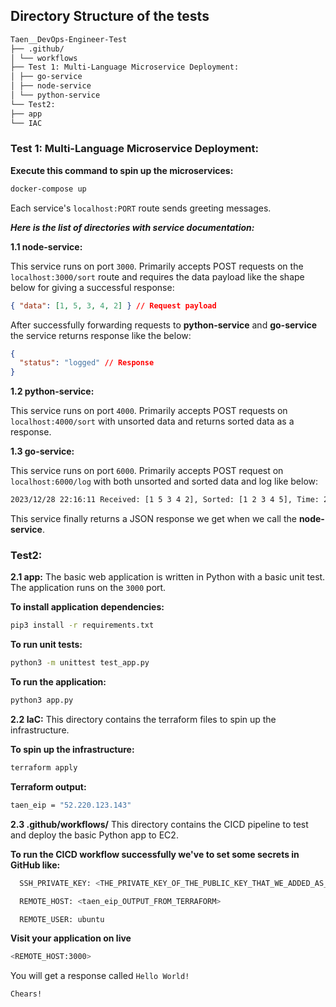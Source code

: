 ## Directory Structure of the tests

```bash
Taen__DevOps-Engineer-Test
├── .github/
│ └── workflows
├── Test 1: Multi-Language Microservice Deployment:
│ ├── go-service
│ ├── node-service
│ └── python-service
└── Test2:
├── app
└── IAC
```

### Test 1: Multi-Language Microservice Deployment:

**Execute this command to spin up the microservices:**

```bash
docker-compose up
```

Each service's `localhost:PORT` route sends greeting messages.

**_Here is the list of directories with service documentation:_**

**1.1 node-service:**

This service runs on port `3000`.
Primarily accepts POST requests on the `localhost:3000/sort` route and requires the data payload like the shape below for giving a successful response:

```json
{ "data": [1, 5, 3, 4, 2] } // Request payload
```

After successfully forwarding requests to **python-service** and **go-service** the service returns response like the below:

```json
{
  "status": "logged" // Response
}
```

**1.2 python-service:**

This service runs on port `4000`.
Primarily accepts POST requests on `localhost:4000/sort` with unsorted data and returns sorted data as a response.

**1.3 go-service:**

This service runs on port `6000`.
Primarily accepts POST request on `localhost:6000/log` with both unsorted and sorted data and log like below:

```bash
2023/12/28 22:16:11 Received: [1 5 3 4 2], Sorted: [1 2 3 4 5], Time: 2023-12-28 22:16:11.360173303 +0000 UTC m=+4.723929545
```

This service finally returns a JSON response we get when we call the **node-service**.

### Test2:

**2.1 app:** The basic web application is written in Python with a basic unit test.
The application runs on the `3000` port.

**To install application dependencies:**

```bash
pip3 install -r requirements.txt
```

**To run unit tests:**

```bash
python3 -m unittest test_app.py
```

**To run the application:**

```bash
python3 app.py
```

**2.2 IaC:**
This directory contains the terraform files to spin up the infrastructure.

**To spin up the infrastructure:**

```bash
terraform apply
```

**Terraform output:**

```bash
taen_eip = "52.220.123.143"
```

**2.3 .github/workflows/**
This directory contains the CICD pipeline to test and deploy the basic Python app to EC2.

**To run the CICD workflow successfully we've to set some secrets in GitHub like:**

```bash
  SSH_PRIVATE_KEY: <THE_PRIVATE_KEY_OF_THE_PUBLIC_KEY_THAT_WE_ADDED_AS_A_KEY_PAIR_IN_EC2>

  REMOTE_HOST: <taen_eip_OUTPUT_FROM_TERRAFORM>

  REMOTE_USER: ubuntu
```

**Visit your application on live**

```bash
<REMOTE_HOST:3000>
```

You will get a response called `Hello World!`

`Chears!`
